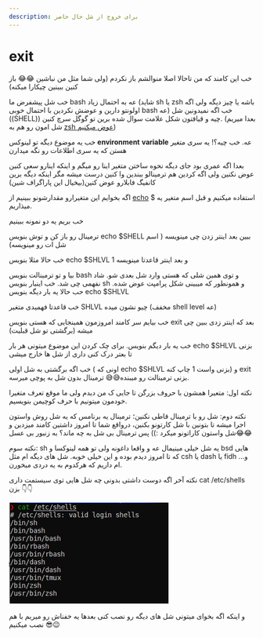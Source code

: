 ```yaml
---
description: برای خروج از شل حال حاضر
---
```


# exit

خب این کامند که من تاحالا اصلا منوالشم باز نکردم (ولی شما مثل من نباشین 😂😂 باز کنین ببینین چیکارا میکنه)

خب شل پیشفرض ما bash عه به احتمال زیاد (شاید sh یا zsh باشه یا چیز دیگه ولی اگه اولونتو دارین و عوضش نکردین با احتمال خوبی bash عه) خب اگه نمیدونین شل ((SHELL)) چیه و قیافتون شکل علامت سوال شده برین تو گوگل سرچ کنین. (بعدا میریم شل امون رو هم به [zsh عوض میکنیم](zsh.md))

خب یه موضوع دیگه تو لینوکس **environment** **variable** عه. خب چیه؟! یه سری متغیر هستن که یه سری اطلاعات رو نگه میدارن

بعدا اگه عمری بود جای دیگه نحوه ساختن متغیر اینا رو میگم و اینکه اینارو سعی کنین عوض نکنین ولی اگه کردین هم ترمینالو ببندین وا کنین درست میشه مگر اینکه دیگه برین کانفیگ فابلارو عوض کنین(بیخیال این پاراگراف شین)

اگه بخوایم این متغیرارو مقدارشونو ببینیم از [echo](echo.md) استفاده میکنیم و قبل اسم متغیر یه $ میذاریم.

خب بریم یه دو نمونه ببینیم

ترمینال رو باز کن و توش بنویس echo $SHELL ببین بعد اینتر زدن چی مینویسه ( اسم شل ات رو مینویسه)

خب حالا مثلا بنویس echo $SHLVL و بعد اینتر قاعدتا مینویسه 1

بیا و تو ترمینالت بنویس bash و توی همین شلی که هستی وارد شل بعدی شو. شاد نفهمی چی شد. خب اینبار بنویس sh و همونطور که میبینی شکل پرامپت عوض شده. حب حالا یه بار دیگه بنویس echo $SHLVL

خب قاعدتا فهمیدی متغیر SHLVL چیو نشون میده (مخفف shell level عه)

خب بیایم سر کامند امروزمون همینجایی که هستی بنویس exit بعد که اینتر زدی ببین چی میشه (برگشتی تو شل قبلیت)

خب یه بار دیگم بنویس. برای چک کردن این موضوع میتونی هر بار echo $SHLVL بزنی تا بعتر درک کنی داری از شل ها خارج میشی

خب اگه برگشتی به شل اولی ( اونی که echo $SHLVL بزنی واست 1 چاپ کنه) و exit بزنی ترمینالت رو میبنده😅😅 ترمینال بدون شل به پوچی میرسه.

نکته اول: متعیرا همشون با حروف بزرگن تا جایی ک من دیدم ولی ما موقع تعرف متغیرا خودمون میتونیم با حرف کوچیمن بنویسیم.

نکته دوم: شل رو با ترمینال قاطی نکنین؛ ترمینال یه برنامس که یه شل روش واستون اجرا میشه تا بتونین با شل کارتونو بکنین، درواقع شما تا امروز داشتین کامند میزدین و شل واستون کاراتونو میکرد :)) پس ترمینال بی شل به چه ماند؟ به زنبور بی عسل😂😂

نکته سوم: sh یه شل خیلی مینیمال عه و واقعا داغونه ولی تو همه لینوکسا و bsd هایی که تا امروز دیدم بوده و این خیلی خوبه. شل های دیگه ام مثل csh یا dash یا fidh و... ام داریم که هرکدوم به یه دردی میخورن.

نکته آخر اگه دوست داشتی بدونی چه شل هایی توی سیستمت داری cat /etc/shells بزن 👇👇

![یه مثال از سیستم من](<.gitbook/assets/image (6) (1).png>)

و اینکه اگه بخوای میتونی شل های دیگه رو نصب کنی بعدها یه خفناش رو میریم با هم نصب میکنیم 😎😉
